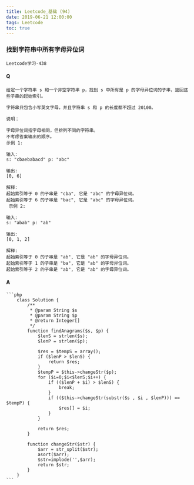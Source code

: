 ```yaml
---
title: Leetcode_基础 (94)
date: 2019-06-21 12:00:00
tags: Leetcode
toc: true
---
```


### 找到字符串中所有字母异位词
    Leetcode学习-438

<!-- more -->

#### Q
    给定一个字符串 s 和一个非空字符串 p，找到 s 中所有是 p 的字母异位词的子串，返回这些子串的起始索引。

    字符串只包含小写英文字母，并且字符串 s 和 p 的长度都不超过 20100。

    说明：

    字母异位词指字母相同，但排列不同的字符串。
    不考虑答案输出的顺序。
    示例 1:

    输入:
    s: "cbaebabacd" p: "abc"

    输出:
    [0, 6]

    解释:
    起始索引等于 0 的子串是 "cba", 它是 "abc" 的字母异位词。
    起始索引等于 6 的子串是 "bac", 它是 "abc" 的字母异位词。
     示例 2:

    输入:
    s: "abab" p: "ab"

    输出:
    [0, 1, 2]

    解释:
    起始索引等于 0 的子串是 "ab", 它是 "ab" 的字母异位词。
    起始索引等于 1 的子串是 "ba", 它是 "ab" 的字母异位词。
    起始索引等于 2 的子串是 "ab", 它是 "ab" 的字母异位词。

#### A
    ```php
        class Solution {
            /**
             * @param String $s
             * @param String $p
             * @return Integer[]
             */
            function findAnagrams($s, $p) {
                $lenS = strlen($s);
                $lenP = strlen($p);

                $res = $tempS = array();
                if ($lenP > $lenS) {
                    return $res;
                }
                $tempP = $this->changeStr($p);
                for ($i=0;$i<$lenS;$i++) {
                    if (($lenP + $i) > $lenS) {
                        break;
                    }
                    if (($this->changeStr(substr($s , $i , $lenP))) == $tempP) {
                        $res[] = $i;
                    }
                }
                
                return $res;
            }
            
            function changeStr($str) {
                $arr = str_split($str);
                asort($arr);
                $str=implode('',$arr);
                return $str;
            }
        }
    ```
